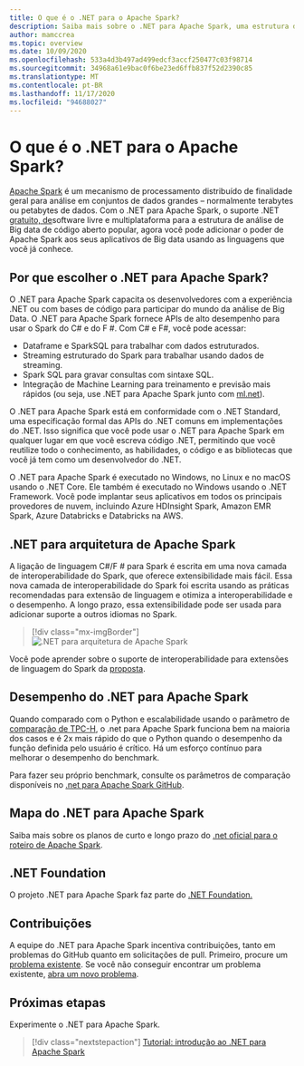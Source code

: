 ```yaml
---
title: O que é o .NET para o Apache Spark?
description: Saiba mais sobre o .NET para Apache Spark, uma estrutura de análise de Big Data gratuita de software livre e multiplataforma que usa o Spark em qualquer lugar em que você escreva o código .NET.
author: mamccrea
ms.topic: overview
ms.date: 10/09/2020
ms.openlocfilehash: 533a4d3b497ad499edcf3accf250477c03f98714
ms.sourcegitcommit: 34968a61e9bac0f6be23ed6ffb837f52d2390c85
ms.translationtype: MT
ms.contentlocale: pt-BR
ms.lasthandoff: 11/17/2020
ms.locfileid: "94688027"
---
```

# <a name="what-is-net-for-apache-spark"></a>O que é o .NET para o Apache Spark?

[Apache Spark](what-is-spark.md) é um mecanismo de processamento distribuído de finalidade geral para análise em conjuntos de dados grandes – normalmente terabytes ou petabytes de dados. Com o .NET para Apache Spark, o suporte .NET [gratuito, de](https://github.com/dotnet/spark)software livre e multiplataforma para a estrutura de análise de Big data de código aberto popular, agora você pode adicionar o poder de Apache Spark aos seus aplicativos de Big data usando as linguagens que você já conhece.

## <a name="why-choose-net-for-apache-spark"></a>Por que escolher o .NET para Apache Spark?

O .NET para Apache Spark capacita os desenvolvedores com a experiência .NET ou com bases de código para participar do mundo da análise de Big Data. O .NET para Apache Spark fornece APIs de alto desempenho para usar o Spark do C# e do F #. Com C# e F#, você pode acessar:

* Dataframe e SparkSQL para trabalhar com dados estruturados.
* Streaming estruturado do Spark para trabalhar usando dados de streaming.
* Spark SQL para gravar consultas com sintaxe SQL.
* Integração de Machine Learning para treinamento e previsão mais rápidos (ou seja, use .NET para Apache Spark junto com [ml.net](https://dot.net/ml)).

O .NET para Apache Spark está em conformidade com o .NET Standard, uma especificação formal das APIs do .NET comuns em implementações do .NET. Isso significa que você pode usar o .NET para Apache Spark em qualquer lugar em que você escreva código .NET, permitindo que você reutilize todo o conhecimento, as habilidades, o código e as bibliotecas que você já tem como um desenvolvedor do .NET.

O .NET para Apache Spark é executado no Windows, no Linux e no macOS usando o .NET Core. Ele também é executado no Windows usando o .NET Framework. Você pode implantar seus aplicativos em todos os principais provedores de nuvem, incluindo Azure HDInsight Spark, Amazon EMR Spark, Azure Databricks e Databricks na AWS.

## <a name="net-for-apache-spark-architecture"></a>.NET para arquitetura de Apache Spark

A ligação de linguagem C#/F # para Spark é escrita em uma nova camada de interoperabilidade do Spark, que oferece extensibilidade mais fácil. Essa nova camada de interoperabilidade do Spark foi escrita usando as práticas recomendadas para extensão de linguagem e otimiza a interoperabilidade e o desempenho. A longo prazo, essa extensibilidade pode ser usada para adicionar suporte a outros idiomas no Spark.

> [!div class="mx-imgBorder"]
> ![.NET para arquitetura de Apache Spark](media/dotnet-spark-architecture.png)

Você pode aprender sobre o suporte de interoperabilidade para extensões de linguagem do Spark da [proposta](https://issues.apache.org/jira/browse/SPARK-26257).

## <a name="net-for-apache-spark-performance"></a>Desempenho do .NET para Apache Spark

Quando comparado com o Python e escalabilidade usando o parâmetro de [comparação de TPC-H](http://www.tpc.org/tpch/), o .net para Apache Spark funciona bem na maioria dos casos e é 2x mais rápido do que o Python quando o desempenho da função definida pelo usuário é crítico. Há um esforço contínuo para melhorar o desempenho do benchmark.

Para fazer seu próprio benchmark, consulte os parâmetros de comparação disponíveis no [.net para Apache Spark GitHub](https://github.com/dotnet/spark/tree/master/benchmark).

## <a name="net-for-apache-spark-roadmap"></a>Mapa do .NET para Apache Spark

Saiba mais sobre os planos de curto e longo prazo do [.net oficial para o roteiro de Apache Spark](https://github.com/dotnet/spark/blob/master/ROADMAP.md).

## <a name="net-foundation"></a>.NET Foundation

O projeto .NET para Apache Spark faz parte do [.NET Foundation.](https://www.dotnetfoundation.org/)

## <a name="contributions"></a>Contribuições

A equipe do .NET para Apache Spark incentiva contribuições, tanto em problemas do GitHub quanto em solicitações de pull. Primeiro, procure um [problema existente](https://github.com/dotnet/spark/issues). Se você não conseguir encontrar um problema existente, [abra um novo problema](https://github.com/dotnet/spark/issues?utf8=%E2%9C%93&q=is%3Aissue+is%3Aopen+).

## <a name="next-steps"></a>Próximas etapas

Experimente o .NET para Apache Spark.
> [!div class="nextstepaction"]
> [Tutorial: introdução ao .NET para Apache Spark](./tutorials/get-started.md)
